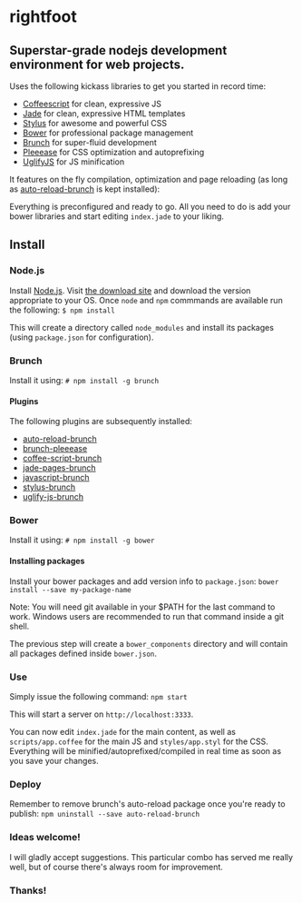 # rightfoot
## Superstar-grade nodejs development environment for web projects.
Uses the following kickass libraries to get you started in record time:

* [Coffeescript](http://coffeescript.org) for clean, expressive JS
* [Jade](http://jade.io) for clean, expressive HTML templates
* [Stylus](https://learnboost.github.io/stylus/) for awesome and powerful CSS
* [Bower](http://bower.io) for professional package management
* [Brunch](http://brunch.io) for super-fluid development
* [Pleeease](http://pleeease.io) for CSS optimization and autoprefixing
* [UglifyJS](http://lisperator.net/uglifyjs) for JS minification

It features on the fly compilation, optimization and page reloading (as long as [auto-reload-brunch](http://github.com/brunch/auto-reload-brunch) is kept installed):

Everything is preconfigured and ready to go. All you need to do is add your bower libraries and start editing `index.jade` to your liking.


## Install
### Node.js
Install [Node.js](http://nodejs.org).  Visit [the download site](http://nodejs.org/download/) and download the version appropriate to your OS. Once `node` and `npm` commmands are available run the following:
 `$ npm install`

This will create a directory called `node_modules` and install its packages (using `package.json` for configuration).


### Brunch
Install it using:
`# npm install -g brunch`

#### Plugins
The following plugins are subsequently installed:
* [auto-reload-brunch](https://github.com/brunch/auto-reload-brunch)
* [brunch-pleeease](https://www.npmjs.org/package/brunch-pleeease)
* [coffee-script-brunch](https://github.com/brunch/coffee-script-brunch)
* [jade-pages-brunch](https://github.com/Kagami/jade-pages-brunch)
* [javascript-brunch](https://github.com/brunch/javascript-brunch)
* [stylus-brunch](https://github.com/brunch/stylus-brunch)
* [uglify-js-brunch](https://github.com/brunch/uglify-js-brunch)


### Bower
Install it using:
`# npm install -g bower`

#### Installing packages
Install your bower packages and add version info to `package.json`:
`bower install --save my-package-name`

Note: You will need git available in your $PATH for the last command to work. Windows users are recommended to run that command inside a git shell.

The previous step will create a `bower_components` directory and will contain all packages defined inside `bower.json`.


### Use
Simply issue the following command:
`npm start`

This will start a server on `http://localhost:3333`.

You can now edit `index.jade` for the main content, as well as `scripts/app.coffee` for the main JS and `styles/app.styl` for the CSS. Everything will be minified/autoprefixed/compiled in real time as soon as you save your changes.


### Deploy
Remember to remove brunch's auto-reload package once you're ready to publish:
`npm uninstall --save auto-reload-brunch`


### Ideas welcome!
I will gladly accept suggestions. This particular combo has served me really well, but of course there's always room for improvement.


### Thanks!
